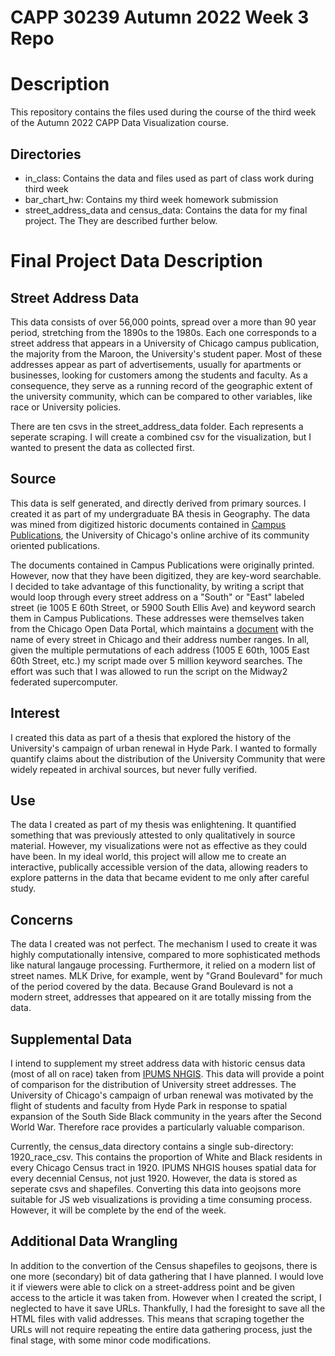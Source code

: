 # CAPP 30239 Autumn 2022 Week 3 Repo

# Description

This repository contains the files used during the course of the third week of the Autumn 2022 CAPP Data Visualization course.

## Directories

- in_class: Contains the data and files used as part of class work during third week
- bar_chart_hw: Contains my third week homework submission
- street_address_data and census_data: Contains the data for my final project. The They are described further below.

# Final Project Data Description

## Street Address Data

This data consists of over 56,000 points, spread over a more than 90 year period, stretching from the 1890s to the 1980s. Each one corresponds to a street address that appears in a University of Chicago campus publication, the majority from the Maroon, the University's student paper. Most of these addresses appear as part of advertisements, usually for apartments or businesses, looking for customers among the students and faculty. As a consequence, they serve as a running record of the geographic extent of the university community, which can be compared to other variables, like race or University policies.

There are ten csvs in the street_address_data folder. Each represents a seperate scraping. I will create a combined csv for the visualization, but I wanted to present the data as collected first.

## Source

This data is self generated, and directly derived from primary sources. I created it as part of my undergraduate BA thesis in Geography. The data was mined from digitized historic documents contained in [Campus Publications](https://campub.lib.uchicago.edu/), the University of Chicago's online archive of its community oriented publications.

The documents contained in Campus Publications were originally printed. However, now that they have been digitized, they are key-word searchable. I decided to take advantage of this functionality, by writing a script that would loop through every street address on a "South" or "East" labeled street (ie 1005 E 60th Street, or 5900 South Ellis Ave) and keyword search them in Campus Publications. These addresses were themselves taken from the Chicago Open Data Portal, which maintains a [document](https://data.cityofchicago.org/Transportation/Chicago-Street-Names/i6bp-fvbx/data) with the name of every street in Chicago and their address number ranges. In all, given the multiple permutations of each address (1005 E 60th, 1005 East 60th Street, etc.) my script made over 5 million keyword searches. The effort was such that I was allowed to run the script on the Midway2 federated supercomputer.

## Interest

I created this data as part of a thesis that explored the history of the University's campaign of urban renewal in Hyde Park. I wanted to formally quantify claims about the distribution of the University Community that were widely repeated in archival sources, but never fully verified.

## Use

The data I created as part of my thesis was enlightening. It quantified something that was previously attested to only qualitatively in source material. However, my visualizations were not as effective as they could have been. In my ideal world, this project will allow me to create an interactive, publically accessible version of the data, allowing readers to explore patterns in the data that became evident to me only after careful study. 

## Concerns

The data I created was not perfect. The mechanism I used to create it was highly computationally intensive, compared to more sophisticated methods like natural langauge processing. Furthermore, it relied on a modern list of street names. MLK Drive, for example, went by "Grand Boulevard" for much of the period covered by the data. Because Grand Boulevard is not a modern street, addresses that appeared on it are totally missing from the data.

## Supplemental Data

I intend to supplement my street address data with historic census data (most of all on race) taken from [IPUMS NHGIS](https://www.nhgis.org/). This data will provide a point of comparison for the distribution of University street addresses. The University of Chicago's campaign of urban renewal was motivated by the flight of students and faculty from Hyde Park in response to spatial expansion of the South Side Black community in the years after the Second World War. Therefore race provides a particularly valuable comparison.

Currently, the census_data directory contains a single sub-directory: 1920_race_csv. This contains the proportion of White and Black residents in every Chicago Census tract in 1920. IPUMS NHGIS houses spatial data for every decennial Census, not just 1920. However, the data is stored as seperate csvs and shapefiles. Converting this data into geojsons more suitable for JS web visualizations is providing a time consuming process. However, it will be complete by the end of the week.

## Additional Data Wrangling

In addition to the convertion of the Census shapefiles to geojsons, there is one more (secondary) bit of data gathering that I have planned. I would love it if viewers were able to click on a street-address point and be given access to the article it was taken from. However when I created the script, I neglected to have it save URLs. Thankfully, I had the foresight to save all the HTML files with valid addresses. This means that scraping together the URLs will not require repeating the entire data gathering process, just the final stage, with some minor code modifications.
